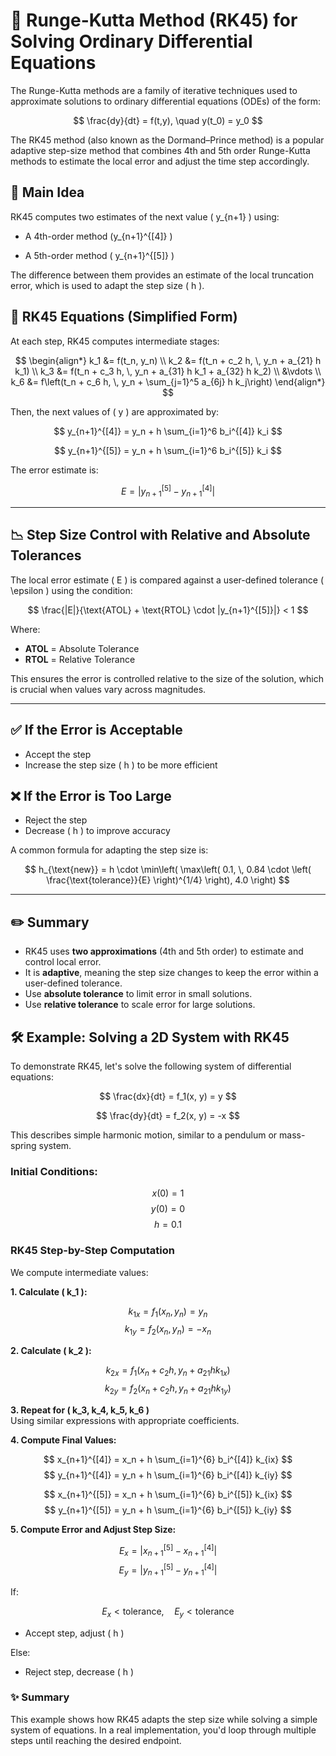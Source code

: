 # 🧠 Runge-Kutta Method (RK45) for Solving Ordinary Differential Equations

The Runge-Kutta methods are a family of iterative techniques used to approximate solutions to ordinary differential equations (ODEs) of the form:

$$
\frac{dy}{dt} = f(t,y), \quad y(t_0) = y_0
$$

The RK45 method (also known as the Dormand–Prince method) is a popular adaptive step-size method that combines 4th and 5th order Runge-Kutta methods to estimate the local error and adjust the time step accordingly.

## 🌟 Main Idea
RK45 computes two estimates of the next value \( y_{n+1} \) using:

- A 4th-order method \(y_{n+1}^{[4]} \)

- A 5th-order method \( y_{n+1}^{[5]} \)

The difference between them provides an estimate of the local truncation error, which is used to adapt the step size \( h \).
## 🧮 RK45 Equations (Simplified Form)

At each step, RK45 computes intermediate stages:

$$
\begin{align*}
k_1 &= f(t_n, y_n) \\
k_2 &= f(t_n + c_2 h, \, y_n + a_{21} h k_1) \\
k_3 &= f(t_n + c_3 h, \, y_n + a_{31} h k_1 + a_{32} h k_2) \\
&\vdots \\
k_6 &= f\left(t_n + c_6 h, \, y_n + \sum_{j=1}^5 a_{6j} h k_j\right)
\end{align*}
$$

Then, the next values of \( y \) are approximated by:

$$
y_{n+1}^{[4]} = y_n + h \sum_{i=1}^6 b_i^{[4]} k_i
$$

$$
y_{n+1}^{[5]} = y_n + h \sum_{i=1}^6 b_i^{[5]} k_i
$$

The error estimate is:

$$
E = \left| y_{n+1}^{[5]} - y_{n+1}^{[4]} \right|
$$

---

## 📉 Step Size Control with Relative and Absolute Tolerances

The local error estimate \( E \) is compared against a user-defined tolerance \( \epsilon \) using the condition:

$$
\frac{|E|}{\text{ATOL} + \text{RTOL} \cdot |y_{n+1}^{[5]}|} < 1
$$

Where:

- **ATOL** = Absolute Tolerance  
- **RTOL** = Relative Tolerance  

This ensures the error is controlled relative to the size of the solution, which is crucial when values vary across magnitudes.

---

## ✅ If the Error is Acceptable

- Accept the step
- Increase the step size \( h \) to be more efficient

## ❌ If the Error is Too Large

- Reject the step
- Decrease \( h \) to improve accuracy

A common formula for adapting the step size is:

$$
h_{\text{new}} = h \cdot \min\left( \max\left( 0.1, \, 0.84 \cdot \left( \frac{\text{tolerance}}{E} \right)^{1/4} \right), 4.0 \right)
$$

---

## ✏️ Summary

- RK45 uses **two approximations** (4th and 5th order) to estimate and control local error.
- It is **adaptive**, meaning the step size changes to keep the error within a user-defined tolerance.
- Use **absolute tolerance** to limit error in small solutions.
- Use **relative tolerance** to scale error for large solutions.

## 🛠️ Example: Solving a 2D System with RK45

To demonstrate RK45, let's solve the following system of differential equations:

$$
\frac{dx}{dt} = f_1(x, y) = y
$$

$$
\frac{dy}{dt} = f_2(x, y) = -x
$$

This describes simple harmonic motion, similar to a pendulum or mass-spring system.

### Initial Conditions:
$$
x(0) = 1
$$
$$
y(0) = 0
$$
$$
h = 0.1
$$

### RK45 Step-by-Step Computation

We compute intermediate values:

**1. Calculate \( k_1 \):**

$$
k_{1x} = f_1(x_n, y_n) = y_n
$$
$$
k_{1y} = f_2(x_n, y_n) = -x_n
$$

**2. Calculate \( k_2 \):**

$$
k_{2x} = f_1(x_n + c_2 h, y_n + a_{21} h k_{1x})
$$
$$
k_{2y} = f_2(x_n + c_2 h, y_n + a_{21} h k_{1y})
$$

**3. Repeat for \( k_3, k_4, k_5, k_6 \)**  
Using similar expressions with appropriate coefficients.

**4. Compute Final Values:**

$$
x_{n+1}^{[4]} = x_n + h \sum_{i=1}^{6} b_i^{[4]} k_{ix}
$$
$$
y_{n+1}^{[4]} = y_n + h \sum_{i=1}^{6} b_i^{[4]} k_{iy}
$$

$$
x_{n+1}^{[5]} = x_n + h \sum_{i=1}^{6} b_i^{[5]} k_{ix}
$$
$$
y_{n+1}^{[5]} = y_n + h \sum_{i=1}^{6} b_i^{[5]} k_{iy}
$$

**5. Compute Error and Adjust Step Size:**

$$
E_x = |x_{n+1}^{[5]} - x_{n+1}^{[4]}|
$$
$$
E_y = |y_{n+1}^{[5]} - y_{n+1}^{[4]}|
$$

If:

$$
E_x < \text{tolerance}, \quad E_y < \text{tolerance}
$$

- Accept step, adjust \( h \)

Else:
- Reject step, decrease \( h \)

### ✨ Summary
This example shows how RK45 adapts the step size while solving a simple system of equations. In a real implementation, you'd loop through multiple steps until reaching the desired endpoint.
